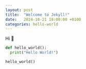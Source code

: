 ```yaml
---
layout: post
title:  "Welcome to Jekyll!"
date:   2024-10-21 18:00:00 +0100
categories: hello-world
---
```


Hi 👋

```python
def hello_world():
  print("Hello World!")

hello_world()
```